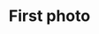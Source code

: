 ---
title: "First photo"
image: "./1.jpg"
takenAt: '2018-10-05T14:48:00.000Z'
country: 'France'
place: 'Rennes'
publish: true
---